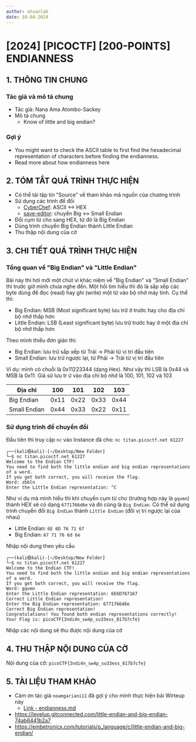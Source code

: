 ```yaml
---
author: atuanlab
date: 10-04-2024
---
```


# [2024] [PICOCTF] [200-POINTS] ENDIANNESS

## 1. THÔNG TIN CHUNG 

### Tác giả và mô tả chung 
- Tác giả: Nana Ama Atombo-Sackey
- Mô tả chung 
    - Know of little and big endian?



### Gợi ý 
- You might want to check the ASCII table to first find the hexadecimal representation of characters before finding the endianness.
- Read more about how endianness here

## 2. TÓM TẮT QUÁ TRÌNH THỰC HIỆN 
- Có thể tải tập tin "Source" về tham khảo mã nguồn của chương trình 
- Sử dụng các trình để đổi
    - [CyberChef](https://gchq.github.io/CyberChef/#recipe=To_Hex('None',0)): ASCII <-> HEX
    - [save-editor](https://www.save-editor.com/tools/wse_hex.html): chuyển Big <-> Small Endian
- Đổi cụm từ cho sang HEX, từ đó là Big Endian
- Dùng trình chuyển Big Endian thành Little Endian
- Thu thập nội dung của cờ


## 3. CHI TIẾT QUÁ TRÌNH THỰC HIỆN 

### Tổng quan về "Big Endian" và "Little Endian"

Bài này thì hơi mới một chút vì khác niệm về "Big Endian" và "Small Endian" thì trước giờ mình chưa nghe đến. Một hồi tìm hiểu thì đó là sắp xếp các byte dùng để đọc (read) hay ghi (write) một từ vào bộ nhớ máy tính. Cụ thể thì: 
- Big Endian: MSB (Most significant byte) lưu trữ ở trước hay cho địa chỉ bộ nhớ thấp hơn
- Little Endian: LSB (Least significant byte) lưu trữ trước hay ở một địa chỉ bộ nhớ thấp hơn

Theo mình thiểu đơn giản thì:
- Big Endian: lưu trữ sắp xếp từ Trái -> Phải từ vị trí đầu tiên
- Small Endian: lưu trữ ngược lại, từ Phải -> Trái từ vị trí đầu tiên

Ví dụ: mình có chuỗi là 0x11223344 (dạng Hex). Như vậy thì LSB là 0x44 và MSB là 0x11. Giả sử lưu tr ữ vào địa chỉ bộ nhớ là 100, 101, 102 và 103

| Địa chỉ | 100 | 101 | 102 | 103 |
| --- | --- | --- | --- | --- | 
| Big Endian | 0x11 | 0x22 | 0x33 | 0x44 |
| Small Endian | 0x44 | 0x33 | 0x22 | 0x11

### Sử dụng trình để chuyển đổi 

Đầu tiên thì truy cập `nc` vào Instance đã cho: `nc titan.picoctf.net 61227`

```
┌──(kali㉿kali)-[~/Desktop/New Folder]
└─$ nc titan.picoctf.net 61227
Welcome to the Endian CTF!
You need to find both the little endian and big endian representations of a word.
If you get both correct, you will receive the flag.
Word: zbbln
Enter the Little Endian representation: ^C
```

Như ví dụ mà mình hiểu thì khi chuyển cụm từ cho (trường hợp này là `gqvmn`) thành HEX sẽ có dạng `6771766d6e` và đó cũng là `Big Endian`. Có thể sử dụng trình chuyển đổi `Big Endian` thành `Little Endian` (đổi vị trí ngược lại của nhau)
- Little Endian: `6E 6D 76 71 67`
- Big Endian: `67 71 76 6d 6e`

Nhập nội dung theo yêu cầu

```
┌──(kali㉿kali)-[~/Desktop/New Folder]
└─$ nc titan.picoctf.net 61227
Welcome to the Endian CTF!
You need to find both the little endian and big endian representations of a word.
If you get both correct, you will receive the flag.
Word: gqvmn
Enter the Little Endian representation: 6E6D767167
Correct Little Endian representation!
Enter the Big Endian representation: 6771766d6e
Correct Big Endian representation!
Congratulations! You found both endian representations correctly!
Your Flag is: picoCTF{3ndi4n_sw4p_su33ess_817b7cfe}
```

Nhập các nội dung sẽ thu được nội dung của cờ 

## 4. THU THẬP NỘI DUNG CỦA CỜ 
Nội dung của cờ: `picoCTF{3ndi4n_sw4p_su33ess_817b7cfe}`

## 5. TÀI LIỆU THAM KHẢO 
- Cảm ơn tác giả `noamgariani11` đã gợi ý cho mình thực hiện bài Wirteup này
    - [Link - endianness.md](https://github.com/noamgariani11/picoCTF-2024-Writeup/blob/main/General%20Skills/endianness.md)
- https://levelup.gitconnected.com/little-endian-and-big-endian-74ab6441b2a7
- https://embetronicx.com/tutorials/p_language/c/little-endian-and-big-endian/
